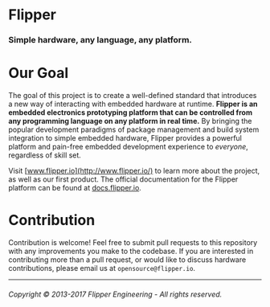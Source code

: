 Flipper
===

### Simple hardware, any language, any platform.

Our Goal
===

The goal of this project is to create a well-defined standard that introduces a new way of interacting with embedded hardware at runtime. **Flipper is an embedded electronics prototyping platform that can be controlled from any programming language on any platform in real time.** By bringing the popular development paradigms of package management and build system integration to simple embedded hardware, Flipper provides a powerful platform and pain-free embedded development experience to *everyone*, regardless of skill set.

Visit [www.flipper.io](http://www.flipper.io/) to learn more about the project, as well as our first product. The official documentation for the Flipper platform can be found at [docs.flipper.io](http://docs.flipper.io/).

Contribution
===

Contribution is welcome! Feel free to submit pull requests to this repository with any improvements you make to the codebase. If you are interested in contributing more than a pull request, or would like to discuss hardware contributions, please email us at `opensource@flipper.io`.

---

###### Copyright © 2013-2017 Flipper Engineering - All rights reserved.
